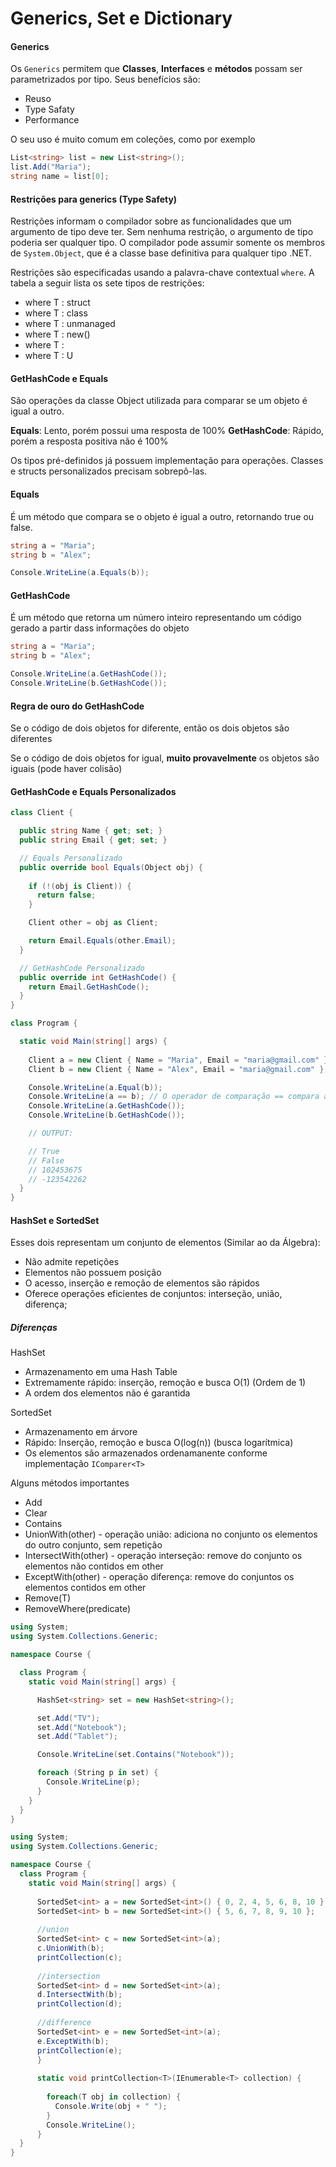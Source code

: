 # Generics, Set e Dictionary

#### Generics

Os `Generics` permitem que **Classes**, **Interfaces** e **métodos** possam ser parametrizados por tipo. Seus benefícios são:

- Reuso
- Type Safaty
- Performance

O seu uso é muito comum em coleções, como por exemplo 

```csharp
List<string> list = new List<string>();
list.Add("Maria");
string name = list[0];
```

#### Restrições para generics (Type Safety)

Restrições informam o compilador sobre as funcionalidades que um argumento de tipo deve ter. Sem nenhuma restrição, o argumento de tipo poderia ser qualquer tipo. O compilador pode assumir somente os membros de `System.Object`, que é a classe base definitiva para qualquer tipo .NET.

Restrições são especificadas usando a palavra-chave contextual `where`. A tabela a seguir lista os sete tipos de restrições:

- where T : struct
- where T : class
- where T : unmanaged
- where T : new()
- where T : <base type name>
- where T : U

#### GetHashCode e Equals

São operações da classe Object utilizada para comparar se um objeto é igual a outro.

**Equals**: Lento, porém possui uma resposta de 100%
**GetHashCode**: Rápido, porém a resposta positiva não é 100%

Os tipos pré-definidos já possuem implementação para operações. Classes e structs personalizados precisam sobrepô-las.

#### Equals

É um método que compara se o objeto é igual a outro, retornando true ou false.

```csharp
string a = "Maria";
string b = "Alex";

Console.WriteLine(a.Equals(b));
```

#### GetHashCode

É um método que retorna um número inteiro representando um código gerado a partir dass informações do objeto

```csharp
string a = "Maria";
string b = "Alex";

Console.WriteLine(a.GetHashCode());
Console.WriteLine(b.GetHashCode());
```

#### Regra de ouro do GetHashCode

Se o código de dois objetos for diferente, então os dois objetos são diferentes

Se o código de dois objetos for igual, **muito provavelmente** os objetos são iguais (pode haver colisão)

#### GetHashCode e Equals Personalizados

```csharp
class Client {

  public string Name { get; set; }
  public string Email { get; set; }

  // Equals Personalizado
  public override bool Equals(Object obj) {
    
    if (!(obj is Client)) {
      return false;
    }

    Client other = obj as Client;    

    return Email.Equals(other.Email);
  }

  // GetHashCode Personalizado
  public override int GetHashCode() {
    return Email.GetHashCode();
  }
}
```

```csharp
class Program {

  static void Main(string[] args) {
    
    Client a = new Client { Name = "Maria", Email = "maria@gmail.com" };
    Client b = new Client { Name = "Alex", Email = "maria@gmail.com" }; // Email = "alex@gmail.com"

    Console.WriteLine(a.Equal(b));
    Console.WriteLine(a == b); // O operador de comparação == compara a referência do ponteiro de memória do objeto, diferente do método Equals
    Console.WriteLine(a.GetHashCode());
    Console.WriteLine(b.GetHashCode());

    // OUTPUT:

    // True
    // False 
    // 102453675
    // -123542262
  }
}
```

#### HashSet<T> e SortedSet<T>

Esses dois representam um conjunto de elementos (Similar ao da Álgebra):
  - Não admite repetições
  - Elementos não possuem posição
  - O acesso, inserção e remoção de elementos são rápidos
  - Oferece operações eficientes de conjuntos: interseção, união, diferença;

##### Diferenças

HashSet
  - Armazenamento em uma Hash Table
  - Extremamente rápido: inserção, remoção e busca O(1) (Ordem de 1)
  - A ordem dos elementos não é garantida

SortedSet
  - Armazenamento em árvore
  - Rápido: Inserção, remoção e busca O(log(n)) (busca logarítmica)
  - Os elementos são armazenados ordenamanente conforme implementação `IComparer<T>`


Alguns métodos importantes
  - Add
  - Clear
  - Contains
  - UnionWith(other) - operação união: adiciona no conjunto os elementos do outro conjunto, sem repetição
  - IntersectWith(other) - operação interseção: remove do conjunto os elementos não contidos em other
  - ExceptWith(other) - operação diferença: remove do conjuntos os elementos contidos em other
  - Remove(T)
  - RemoveWhere(predicate)

```csharp
using System;
using System.Collections.Generic;

namespace Course {

  class Program {
    static void Main(string[] args) {

      HashSet<string> set = new HashSet<string>();

      set.Add("TV");
      set.Add("Notebook");
      set.Add("Tablet");

      Console.WriteLine(set.Contains("Notebook"));

      foreach (String p in set) {
        Console.WriteLine(p);
      }
    }
  }
}
```

```csharp
using System;
using System.Collections.Generic;

namespace Course {
  class Program {
    static void Main(string[] args) {
      
      SortedSet<int> a = new SortedSet<int>() { 0, 2, 4, 5, 6, 8, 10 };
      SortedSet<int> b = new SortedSet<int>() { 5, 6, 7, 8, 9, 10 };
      
      //union
      SortedSet<int> c = new SortedSet<int>(a);
      c.UnionWith(b);
      printCollection(c);
      
      //intersection
      SortedSet<int> d = new SortedSet<int>(a);
      d.IntersectWith(b);
      printCollection(d);
      
      //difference
      SortedSet<int> e = new SortedSet<int>(a);
      e.ExceptWith(b);
      printCollection(e);
      }
      
      static void printCollection<T>(IEnumerable<T> collection) {
        
        foreach(T obj in collection) {
          Console.Write(obj + " ");
        }
        Console.WriteLine();
      }
  }
}
```

